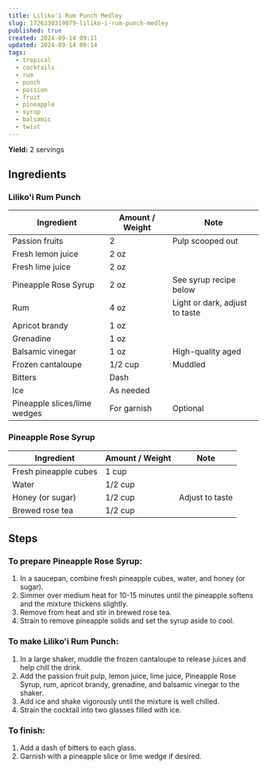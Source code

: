 ```yaml
---
title: Liliko'i Rum Punch Medley
slug: 1726330319079-liliko-i-rum-punch-medley
published: true
created: 2024-09-14 09:11
updated: 2024-09-14 09:14
tags:
  - tropical
  - cocktails
  - rum
  - punch
  - passion
  - fruit
  - pineapple
  - syrup
  - balsamic
  - twist
---
```


**Yield:** 2 servings

## Ingredients

### Liliko'i Rum Punch

| Ingredient                   | Amount / Weight | Note                           |
| ---------------------------- | --------------- | ------------------------------ |
| Passion fruits               | 2               | Pulp scooped out               |
| Fresh lemon juice            | 2 oz            |                                |
| Fresh lime juice             | 2 oz            |                                |
| Pineapple Rose Syrup         | 2 oz            | See syrup recipe below         |
| Rum                          | 4 oz            | Light or dark, adjust to taste |
| Apricot brandy               | 1 oz            |                                |
| Grenadine                    | 1 oz            |                                |
| Balsamic vinegar             | 1 oz            | High-quality aged              |
| Frozen cantaloupe            | 1/2 cup         | Muddled                        |
| Bitters                      | Dash            |                                |
| Ice                          | As needed       |                                |
| Pineapple slices/lime wedges | For garnish     | Optional                       |

### Pineapple Rose Syrup

| Ingredient            | Amount / Weight | Note            |
| --------------------- | --------------- | --------------- |
| Fresh pineapple cubes | 1 cup           |                 |
| Water                 | 1/2 cup         |                 |
| Honey (or sugar)      | 1/2 cup         | Adjust to taste |
| Brewed rose tea       | 1/2 cup         |                 |

## Steps

### To prepare Pineapple Rose Syrup:

1. In a saucepan, combine fresh pineapple cubes, water, and honey (or sugar).
2. Simmer over medium heat for 10-15 minutes until the pineapple softens and the mixture thickens slightly.
3. Remove from heat and stir in brewed rose tea.
4. Strain to remove pineapple solids and set the syrup aside to cool.

### To make Liliko'i Rum Punch:

1. In a large shaker, muddle the frozen cantaloupe to release juices and help chill the drink.
2. Add the passion fruit pulp, lemon juice, lime juice, Pineapple Rose Syrup, rum, apricot brandy, grenadine, and balsamic vinegar to the shaker.
3. Add ice and shake vigorously until the mixture is well chilled.
4. Strain the cocktail into two glasses filled with ice.

### To finish:

1. Add a dash of bitters to each glass.
2. Garnish with a pineapple slice or lime wedge if desired.
